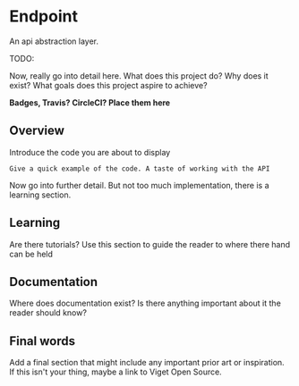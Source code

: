 # Endpoint

An api abstraction layer.

TODO:

Now, really go into detail here. What does this project do? Why does
it exist? What goals does this project aspire to achieve?

**Badges, Travis? CircleCI? Place them here**

## Overview

Introduce the code you are about to display

```
Give a quick example of the code. A taste of working with the API
```

Now go into further detail. But not too much implementation, there is
a learning section.

## Learning

Are there tutorials? Use this section to guide the reader to where there
hand can be held

## Documentation

Where does documentation exist? Is there anything important about it
the reader should know?

## Final words

Add a final section that might include any important prior art or
inspiration. If this isn't your thing, maybe a link to Viget Open
Source.
